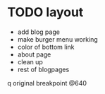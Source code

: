 # TODO layout #
* add blog page
* make burger menu working  
* color of bottom link
* about page
* clean up
* rest of blogpages





q
original breakpoint @640 
